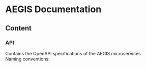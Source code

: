 # AEGIS Documentation

## Content

### API

Contains the OpenAPI specifications of the AEGIS microservices. \
Naming conventions:


